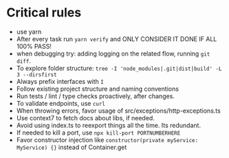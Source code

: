 # Critical rules

- use yarn
- After every task run `yarn verify` and ONLY CONSIDER IT DONE IF ALL 100% PASS!
- when debugging try: adding logging on the related flow, running `git diff`.
- To explore folder structure: `tree -I 'node_modules|.git|dist|build' -L 3 --dirsfirst`
- Always prefix interfaces with `I`
- Follow existing project structure and naming conventions
- Run tests / lint / type checks proactively, after changes.
- To validate endpoints, use `curl`
- When throwing errors, favor usage of src/exceptions/http-exceptions.ts
- Use context7 to fetch docs about libs, if needed.
- Avoid using index.ts to reexport things all the time. Its redundant.
- If needed to kill a port, use `npx kill-port PORTNUMBERHERE`
- Favor constructor injection like `constructor(private myService: MyService) {}` instead of Container.get
